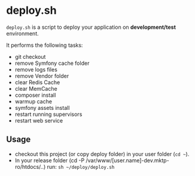 # deploy.sh

``deploy.sh`` is a script to deploy your application on **development/test** environment.

It performs the following tasks:
 - git checkout
 - remove Symfony cache folder
 - remove logs files
 - remove Vendor folder
 - clear Redis Cache
 - clear MemCache
 - composer install
 - warmup cache
 - symfony assets install
 - restart running supervisors
 - restart web service

## Usage
- checkout this project (or copy deploy folder) in  your user folder (``cd ~``).
- In your release folder (cd -P /var/www/[user.name]-dev.mktp-ro/htdocs/..) run:
``sh ~/deploy/deploy.sh``
